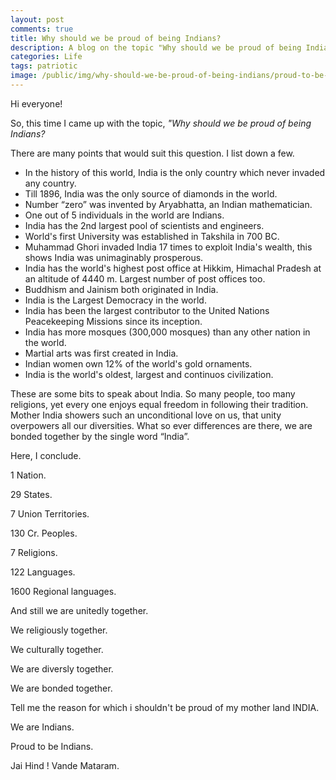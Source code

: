 ```yaml
---
layout: post
comments: true
title: Why should we be proud of being Indians?
description: A blog on the topic "Why should we be proud of being Indians?"
categories: Life
tags: patriotic
image: /public/img/why-should-we-be-proud-of-being-indians/proud-to-be-an-indian.jpg
---
```

Hi everyone!

So, this time I came up with the topic, *"Why should we be proud of being Indians?*

There are many points that would suit this question. I list down a few.

- In the history of this world, India is the only country which never invaded any country.
- Till 1896, India was the only source of diamonds in the world.
- Number “zero” was invented by Aryabhatta, an Indian mathematician.
- One out of 5 individuals in the world are Indians.
- India has the 2nd largest pool of scientists and engineers.
- World's first University was established in Takshila in 700 BC.
- Muhammad Ghori invaded India 17 times to exploit India's wealth, this shows India was unimaginably prosperous.
- India has the world's highest post office at Hikkim, Himachal Pradesh at an altitude of 4440 m. Largest number of post offices too.
- Buddhism and Jainism both originated in India.
- India is the Largest Democracy in the world.
- India has been the largest contributor to the United Nations Peacekeeping Missions since its inception.
- India has more mosques (300,000 mosques) than any other nation in the world.
- Martial arts was first created in India.
- Indian women own 12% of the world's gold ornaments.
- India is the world's oldest, largest and continuos civilization.

These are some bits to speak about India. So many people, too many religions, yet every one enjoys equal freedom in following their tradition. Mother India showers such an unconditional love on us, that unity overpowers all our diversities. What so ever differences are there, we are bonded together by the single word “India”.

Here, I conclude.

1 Nation.

29 States.

7 Union Territories.

130 Cr. Peoples.

7 Religions.

122 Languages.

1600 Regional languages.

And still we are unitedly together.

We religiously together.

We culturally together.

We are diversly together.

We are bonded together.

Tell me the reason for which i shouldn't be proud of my mother land INDIA.

We are Indians.

Proud to be Indians.

Jai Hind ! Vande Mataram.
